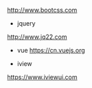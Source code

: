http://www.bootcss.com

- jquery

http://www.jq22.com


- vue
https://cn.vuejs.org 


- iview

https://www.iviewui.com



